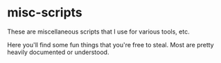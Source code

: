 # misc-scripts

These are miscellaneous scripts that I use for various tools, etc.

Here you'll find some fun things that you're free to steal. Most are pretty heavily documented or understood.
